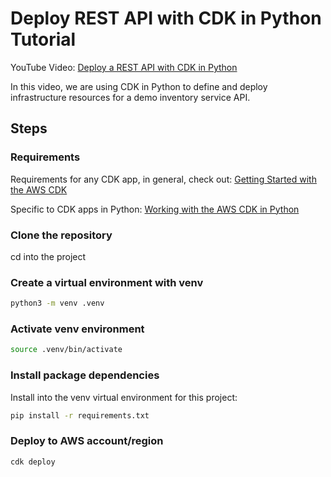 # Deploy REST API with CDK in Python Tutorial

YouTube Video: [Deploy a REST API with CDK in Python]()

In this video, we are using CDK in Python to define and deploy infrastructure resources for a demo inventory service API.

## Steps

### Requirements

Requirements for any CDK app, in general, check out: [Getting Started with the AWS CDK](https://docs.aws.amazon.com/cdk/v2/guide/getting_started.html)

Specific to CDK apps in Python: [Working with the AWS CDK in Python
](https://docs.aws.amazon.com/cdk/v2/guide/work-with-cdk-python.html)

### Clone the repository

cd into the project

### Create a virtual environment with venv

```sh
python3 -m venv .venv
```

### Activate venv environment

```sh
source .venv/bin/activate
```

### Install package dependencies

Install into the venv virtual environment for this project:

```sh
pip install -r requirements.txt
```

### Deploy to AWS account/region

```sh
cdk deploy
```
